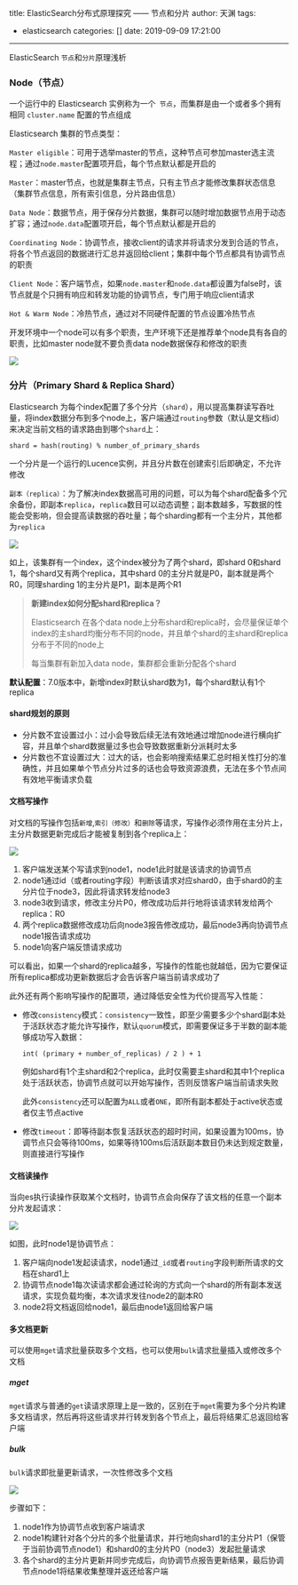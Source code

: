 title: ElasticSearch分布式原理探究 —— 节点和分片
author: 天渊
tags:
  - elasticsearch
categories: []
date: 2019-09-09 17:21:00
---
ElasticSearch `节点`和`分片`原理浅析
<!--more-->

### Node（节点）

一个运行中的 Elasticsearch 实例称为一个` 节点`，而集群是由一个或者多个拥有相同 `cluster.name` 配置的节点组成

Elasticsearch 集群的节点类型：

`Master eligible`：可用于选举master的节点，这种节点可参加master选主流程；通过`node.master`配置项开启，每个节点默认都是开启的

`Master`：master节点，也就是集群主节点，只有主节点才能修改集群状态信息（集群节点信息，所有索引信息，分片路由信息）

`Data Node`：数据节点，用于保存分片数据，集群可以随时增加数据节点用于动态扩容；通过`node.data`配置项开启，每个节点默认都是开启的

`Coordinating Node`：协调节点，接收client的请求并将请求分发到合适的节点，将各个节点返回的数据进行汇总并返回给client；集群中每个节点都具有协调节点的职责

`Client Node`：客户端节点，如果`node.master`和`node.data`都设置为false时，该节点就是个只拥有响应和转发功能的协调节点，专门用于响应client请求

`Hot & Warm Node`：冷热节点，通过对不同硬件配置的节点设置冷热节点

开发环境中一个node可以有多个职责，生产环境下还是推荐单个node具有各自的职责，比如master node就不要负责data node数据保存和修改的职责

![](http://img.mantian.site/201909051623_337.png)

### 分片（Primary Shard & Replica Shard）

Elasticsearch 为每个index配置了多个分片（`shard`），用以提高集群读写吞吐量，将index数据分布到多个node上，客户端通过`routing`参数（默认是文档id）来决定当前文档的请求路由到哪个`shard`上：

```
shard = hash(routing) % number_of_primary_shards
```

一个分片是一个运行的Lucence实例，并且分片数在创建索引后即确定，不允许修改

`副本（replica）`：为了解决index数据高可用的问题，可以为每个shard配备多个冗余备份，即副本`replica`，`replica`数目可以动态调整；副本数越多，写数据的性能会受影响，但会提高读数据的吞吐量；每个sharding都有一个主分片，其他都为`replica`

![](http://img.mantian.site/201909051653_788.png)

如上，该集群有一个index，这个index被分为了两个shard，即shard 0和shard 1，每个shard又有两个replica，其中shard 0的主分片就是P0，副本就是两个R0，同理sharding 1的主分片是P1，副本是两个R1

>**新建index如何分配shard和replica？**
>
>Elasticsearch 在各个data node上分布shard和replica时，会尽量保证单个index的主shard均衡分布不同的node，并且单个shard的主shard和replica分布于不同的node上
>
>每当集群有新加入data node，集群都会重新分配各个shard

**默认配置**：7.0版本中，新增index时默认shard数为1，每个shard默认有1个replica

#### shard规划的原则

- 分片数不宜设置过小：过小会导致后续无法有效地通过增加node进行横向扩容，并且单个shard数据量过多也会导致数据重新分派耗时太多
- 分片数也不宜设置过大：过大的话，也会影响搜索结果汇总时相关性打分的准确性，并且如果单个节点分片过多的话也会导致资源浪费，无法在多个节点间有效地平衡请求负载

#### 文档写操作

对文档的写操作包括`新增`,`索引（修改）`和`删除`等请求，写操作必须作用在主分片上，主分片数据更新完成后才能被复制到各个replica上：

![](http://img.mantian.site/201909051735_122.png)

1. 客户端发送某个写请求到node1，node1此时就是该请求的协调节点
2. node1通过id（或者routing字段）判断该请求对应shard0，由于shard0的主分片位于node3，因此将请求转发给node3
3. node3收到请求，修改主分片P0，修改成功后并行地将该请求转发给两个replica：R0
4. 两个replica数据修改成功后向node3报告修改成功，最后node3再向协调节点node1报告请求成功
5. node1向客户端反馈请求成功

可以看出，如果一个shard的replica越多，写操作的性能也就越低，因为它要保证所有replica都成功更新数据后才会告诉客户端当前请求成功了

此外还有两个影响写操作的配置项，通过降低安全性为代价提高写入性能：

- 修改`consistency`模式：`consistency`一致性，即至少需要多少个shard副本处于活跃状态才能允许写操作，默认`quorum`模式，即需要保证多于半数的副本能够成功写入数据：

  ```
  int( (primary + number_of_replicas) / 2 ) + 1
  ```

  例如shard有1个主shard和2个replica，此时仅需要主shard和其中1个replica处于活跃状态，协调节点就可以开始写操作，否则反馈客户端当前请求失败

  此外`consistency`还可以配置为`ALL`或者`ONE`，即所有副本都处于active状态或者仅主节点active

- 修改`timeout`：即等待副本恢复活跃状态的超时时间，如果设置为100ms，协调节点只会等待100ms，如果等待100ms后活跃副本数目仍未达到规定数量，则直接进行写操作

#### 文档读操作

当向es执行读操作获取某个文档时，协调节点会向保存了该文档的任意一个副本分片发起请求：

![](http://img.mantian.site/201909091005_698.png)

如图，此时node1是协调节点：

1. 客户端向node1发起读请求，node1通过`_id`或者`routing`字段判断所请求的文档在shard1上
2. 协调节点node1每次读请求都会通过轮询的方式向一个shard的所有副本发送请求，实现负载均衡，本次请求发往node2的副本R0
3. node2将文档返回给node1，最后由node1返回给客户端

#### 多文档更新

可以使用`mget`请求批量获取多个文档，也可以使用`bulk`请求批量插入或修改多个文档

##### mget

`mget`请求与普通的`get`读请求原理上是一致的，区别在于`mget`需要为多个分片构建多文档请求，然后再将这些请求并行转发到各个节点上，最后将结果汇总返回给客户端

##### bulk

`bulk`请求即批量更新请求，一次性修改多个文档

![](http://img.mantian.site/201909091115_343.png)

步骤如下：

1. node1作为协调节点收到客户端请求
2. node1构建针对各个分片的多个批量请求，并行地向shard1的主分片P1（保管于当前协调节点node1）和shard0的主分片P0（node3）发起批量请求
3. 各个shard的主分片更新并同步完成后，向协调节点报告更新结果，最后协调节点node1将结果收集整理并返还给客户端